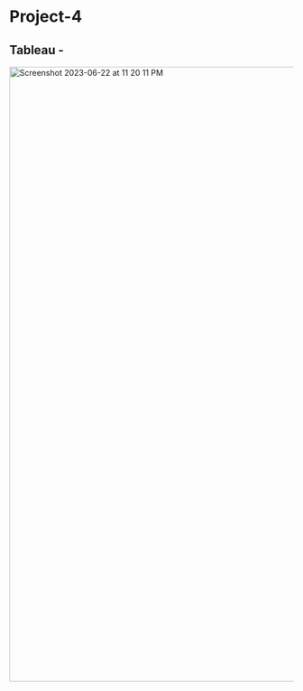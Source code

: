 # Project-4

## Tableau -

<img width="1089" alt="Screenshot 2023-06-22 at 11 20 11 PM" src="https://github.com/oscardominguez-ds/Project-4/assets/123289046/a59a960a-2db7-4985-a6fa-8f8b0666c84f">
